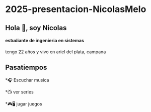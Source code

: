 # 2025-presentacion-NicolasMelo

## Hola 👋, soy Nicolas
#### estudiante de ingenieria en sistemas
tengo 22 años y vivo en ariel del plata, campana
## Pasatiempos

*🎧 Escuchar musica

*📺 ver series

*🎮🖥️ jugar juegos





